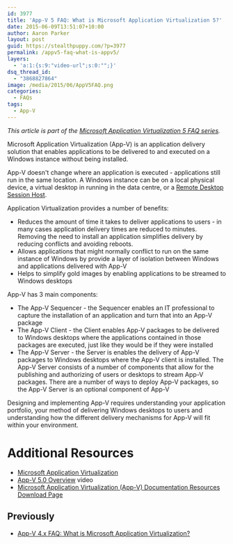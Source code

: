 ```yaml
---
id: 3977
title: 'App-V 5 FAQ: What is Microsoft Application Virtualization 5?'
date: 2015-06-09T13:51:07+10:00
author: Aaron Parker
layout: post
guid: https://stealthpuppy.com/?p=3977
permalink: /appv5-faq-what-is-appv5/
layers:
  - 'a:1:{s:9:"video-url";s:0:"";}'
dsq_thread_id:
  - "3868827864"
image: /media/2015/06/AppV5FAQ.png
categories:
  - FAQs
tags:
  - App-V
---
```

_This article is part of the [Microsoft Application Virtualization 5 FAQ series](https://stealthpuppy.com/appv5-faqs/)._

Microsoft Application Virtualization (App-V) is an application delivery solution that enables applications to be delivered to and executed on a Windows instance without being installed.

App-V doesn't change where an application is executed - applications still run in the same location. A Windows instance can be on a local physical device, a virtual desktop in running in the data centre, or a [Remote Desktop Session Host](https://technet.microsoft.com/en-us/library/hh831447.aspx).

Application Virtualization provides a number of benefits:

  * Reduces the amount of time it takes to deliver applications to users - in many cases application delivery times are reduced to minutes. Removing the need to install an application simplifies delivery by reducing conflicts and avoiding reboots.
  * Allows applications that might normally conflict to run on the same instance of Windows by provide a layer of isolation between Windows and applications delivered with App-V
  * Helps to simplify gold images by enabling applications to be streamed to Windows desktops

App-V has 3 main components:

  * The App-V Sequencer - the Sequencer enables an IT professional to capture the installation of an application and turn that into an App-V package
  * The App-V Client - the Client enables App-V packages to be delivered to Windows desktops where the applications contained in those packages are executed, just like they would be if they were installed
  * The App-V Server - the Server is enables the delivery of App-V packages to Windows desktops where the App-V client is installed. The App-V Server consists of a number of components that allow for the publishing and authorizing of users or desktops to stream App-V packages. There are a number of ways to deploy App-V packages, so the App-V Server is an optional component of App-V

Designing and implementing App-V requires understanding your application portfolio, your method of delivering Windows desktops to users and understanding how the different delivery mechanisms for App-V will fit within your environment.

# Additional Resources

  * [Microsoft Application Virtualization](http://www.microsoft.com/en-us/windows/enterprise/products-and-technologies/mdop/app-v.aspx)
  * [App-V 5.0 Overview](https://technet.microsoft.com/en-us/windows/jj835807.aspx?ocid=wc-mscom-ent) video
  * [Microsoft Application Virtualization (App-V) Documentation Resources Download Page](https://www.microsoft.com/en-us/download/details.aspx?id=27760)

## Previously

  * [App-V 4.x FAQ: What is Microsoft Application Virtualization?](https://stealthpuppy.com/virtualisation/app-v-faq-2-what-is-microsoft-application-virtualization)